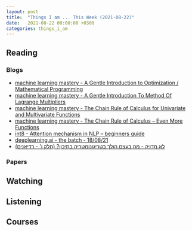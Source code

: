 ```yaml
---
layout: post
title:  "Things I am ... This Week (2021-08-22)"
date:   2021-08-22 00:00:00 +0300
categories: things_i_am
---
```


<!-- # Things I am ... This Week   -->

## Reading

### Blogs

- [machine learning mastery - A Gentle Introduction to Optimization / Mathematical Programming][mlm1]
- [machine learning mastery - A Gentle Introduction To Method Of Lagrange Multipliers][mlm2]
- [machine learning mastery - The Chain Rule of Calculus for Univariate and Multivariate Functions][mlm3]
- [machine learning mastery - The Chain Rule of Calculus – Even More Functions][mlm4]
- [int8 - Attention mechanism in NLP – beginners guide][int8]
- [deeplearning.ai - the batch - 18/08/21][dlai]
- [לא מדויק - מה בעצם הולך בטריגונומטריה בתיכון? (חלק ו' - רדיאנים)][gadiel1]

### Papers

## Watching

## Listening

## Courses

[mlm1]:https://machinelearningmastery.com/a-gentle-introduction-to-optimization-mathematical-programming/
[mlm2]:https://machinelearningmastery.com/a-gentle-introduction-to-method-of-lagrange-multipliers/
[mlm3]:https://machinelearningmastery.com/the-chain-rule-of-calculus-for-univariate-and-multivariate-functions/
[mlm4]:https://machinelearningmastery.com/the-chain-rule-of-calculus-even-more-functions/
[int8]:https://int8.io/attention-mechanism-in-nlp-beginners-guide/
[dlai]:https://info.deeplearning.ai/the-batch-apple-weakens-privacy-ais-invention-wins-a-patent-deere-all-in-for-robot-tractors-atari-playing-algo-learns-new-trick-1
[gadiel1]:https://gadial.net/2021/08/18/trigonometry_intro_6/
